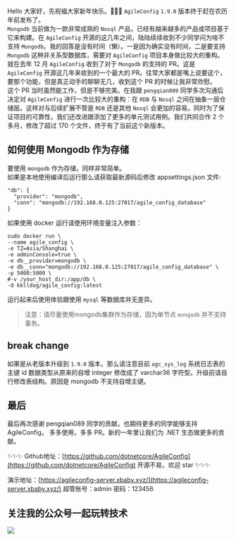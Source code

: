 Hello 大家好，先祝福大家新年快乐。🎉🎉🎉 `AgileConfig` `1.9.0` 版本终于赶在农历年前发布了。   
`Mongodb` 当前做为一款非常成熟的 `Nosql` 产品，已经有越来越多的产品或项目基于它来构建。在 `AgileConfig` 开源的这几年之间，陆陆续续收到不少同学问为啥不支持 `Mongodb`。我的回答是没有时间（懒）。一是因为确实没有时间，二是要支持 `Mongodb` 这种非关系型数据库，需要对 `AgileConfig` 项目本身做比较大的重构。就在去年 12 月 `AgileConfig` 收到了对于 `Mongodb` 的支持的 PR。这是 `AgileConfig` 开源这几年来收到的一个最大的 PR。往常大家都是嘴上说要这个，要那个功能，但是真正动手的聊聊无几，收到这个 PR 的时候让我非常欣慰。   
这个 PR 当时虽然能工作，但是不够完美。在我跟 `pengqian089` 同学多次沟通后决定对 `AgileConfig` 进行一次比较大的重构：在 `RDB` 与 `Nosql` 之间在抽象一层仓储层。这样对与后续扩展不管是 `RDB` 还是其他 `Nosql` 会更加的容易。同时为了保证项目的可靠性，我们还改进跟添加了更多的单元测试用例。我们共同合作 2 个多月，修改了超过 170 个文件，终于有了当前这个新版本。
## 如何使用 Mongodb 作为存储
要使用 `mongodb` 作为存储，同样非常简单。   
如果是本地使用编译后运行那么请获取最新源码后修改 appsettings.json 文件:
```
"db": {
  "provider": "mongodb",
  "conn": "mongodb://192.168.0.125:27017/agile_config_database"
}
```
如果使用 docker 运行请使用环境变量注入参数：
```
sudo docker run \
--name agile_config \
-e TZ=Asia/Shanghai \
-e adminConsole=true \
-e db__provider=mongodb \
-e db__conn="mongodb://192.168.0.125:27017/agile_config_database" \
-p 5000:5000 \
#-v /your_host_dir:/app/db \
-d kklldog/agile_config:latest
```
运行起来后使用体验跟使用 `mysql` 等数据库并无差异。
> 注意：请尽量使用mongodb集群作为存储，因为单节点 `mongodb` 并不支持事务。

## break change
如果是从老版本升级到 `1.9.0` 版本，那么请注意目前 `agc_sys_log` 系统日志表的主键 id 数据类型从原来的自增 integer 修改成了 varchar36 字符型。升级前请自行修改表结构。原因是 mongodb 不支持自增主键。

## 最后
最后再次感谢 pengqian089 同学的贡献。也期待更多的同学能够支持 AgileConfig， 多多使用，多多 PR。新的一年里让我们为 .NET 生态做更多的贡献。   

✨✨✨ Github地址：[https://github.com/dotnetcore/AgileConfig](https://github.com/dotnetcore/AgileConfig)  开源不易，欢迎 star ✨✨✨   

演示地址：[https://agileconfig-server.xbaby.xyz/](https://agileconfig-server.xbaby.xyz/)  超管账号：admin 密码：123456  

## 关注我的公众号一起玩转技术   

![](https://static.xbaby.xyz/qrcode.jpg)
